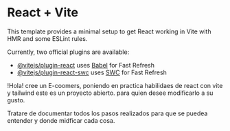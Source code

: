 # React + Vite

This template provides a minimal setup to get React working in Vite with HMR and some ESLint rules.

Currently, two official plugins are available:

- [@vitejs/plugin-react](https://github.com/vitejs/vite-plugin-react/blob/main/packages/plugin-react/README.md) uses [Babel](https://babeljs.io/) for Fast Refresh
- [@vitejs/plugin-react-swc](https://github.com/vitejs/vite-plugin-react-swc) uses [SWC](https://swc.rs/) for Fast Refresh

!Hola! cree un E-coomers, poniendo en practica habilidaes de react con vite y tailwind este es un proyecto abierto. para quien desee modificarlo a su gusto.

Tratare de documentar todos los pasos realizados para que se puedea entender y donde midficar cada cosa.

<!-- utilizare una paleta de colores de la siguiente pagina https://paletadecolores.com.mx/ tambienl los iconos que usare sera de la siguiente pagina https://react-icons.github.io/react-icons/ -->